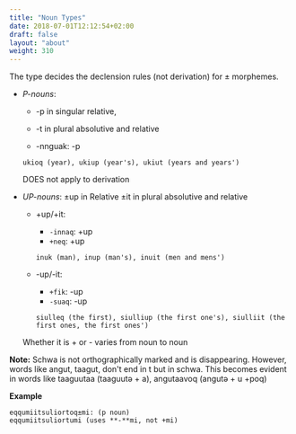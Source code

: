 ```yaml
---
title: "Noun Types"
date: 2018-07-01T12:12:54+02:00
draft: false
layout: "about"
weight: 310
---
```


The type decides the declension rules (not derivation) for ± morphemes.

* _P-nouns_:

  * -p in singular relative, 
  * -t in plural absolutive and relative
    
  * -nnguak: -p  
  ~~~~~
  ukioq (year), ukiup (year's), ukiut (years and years')
  ~~~~~

    DOES not apply to derivation
* _UP-nouns_: ±up in Relative ±it in plural absolutive and relative
    * +up/+it:
      * `-innaq`: +up
      * `+neq`: +up

      ~~~~~~
      inuk (man), inup (man's), inuit (men and mens')
      ~~~~~~
    * -up/-it:
      * `+fik`: -up
      * `-suaq`: -up

      ~~~~~
      siulleq (the first), siulliup (the first one's), siulliit (the first ones, the first ones')
      ~~~~~
      
    Whether it is + or - varies from noun to noun

**Note:**
Schwa is not orthographically marked and is disappearing. However, words like angut, taagut, don't end in t but in schwa. This becomes evident in words like taaguutaa (taaguutə + a), angutaavoq (angutə + u +poq)

**Example**
~~~~~~
eqqumiitsuliortoq±mi: (p noun)
eqqumiitsuliortumi (uses **-**mi, not +mi)
~~~~~~

